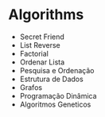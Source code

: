 # Algorithms

- Secret Friend
- List Reverse
- Factorial
- Ordenar Lista
- Pesquisa e Ordenação
- Estrutura de Dados
- Grafos
- Programação Dinâmica
- Algoritmos Geneticos
